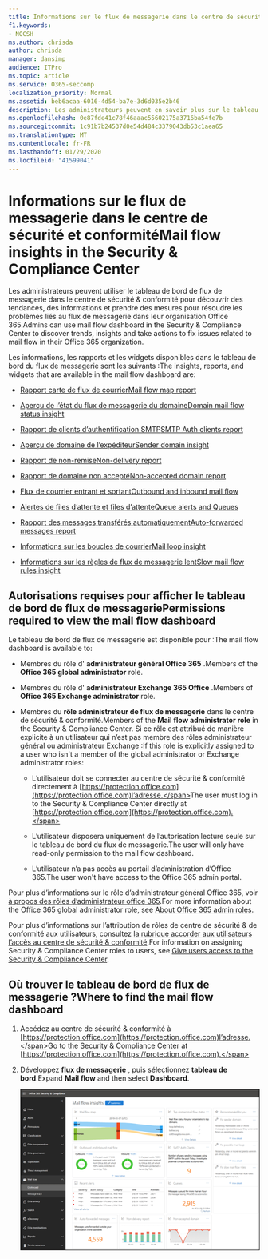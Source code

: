 ```yaml
---
title: Informations sur le flux de messagerie dans le centre de sécurité et conformité
f1.keywords:
- NOCSH
ms.author: chrisda
author: chrisda
manager: dansimp
audience: ITPro
ms.topic: article
ms.service: O365-seccomp
localization_priority: Normal
ms.assetid: beb6acaa-6016-4d54-ba7e-3d6d035e2b46
description: Les administrateurs peuvent en savoir plus sur le tableau de bord de flux de messagerie dans le centre de sécurité & conformité.
ms.openlocfilehash: 0e87fde41c78f46aaac55602175a3716ba54fe7b
ms.sourcegitcommit: 1c91b7b24537d0e54d484c3379043db53c1aea65
ms.translationtype: MT
ms.contentlocale: fr-FR
ms.lasthandoff: 01/29/2020
ms.locfileid: "41599041"
---
```

# <a name="mail-flow-insights-in-the-security--compliance-center"></a><span data-ttu-id="ea799-103">Informations sur le flux de messagerie dans le centre de sécurité et conformité</span><span class="sxs-lookup"><span data-stu-id="ea799-103">Mail flow insights in the Security & Compliance Center</span></span>

<span data-ttu-id="ea799-104">Les administrateurs peuvent utiliser le tableau de bord de flux de messagerie dans le centre de sécurité & conformité pour découvrir des tendances, des informations et prendre des mesures pour résoudre les problèmes liés au flux de messagerie dans leur organisation Office 365.</span><span class="sxs-lookup"><span data-stu-id="ea799-104">Admins can use mail flow dashboard in the Security & Compliance Center to discover trends, insights and take actions to fix issues related to mail flow in their Office 365 organization.</span></span>

<span data-ttu-id="ea799-105">Les informations, les rapports et les widgets disponibles dans le tableau de bord du flux de messagerie sont les suivants :</span><span class="sxs-lookup"><span data-stu-id="ea799-105">The insights, reports, and widgets that are available in the mail flow dashboard are:</span></span>

- [<span data-ttu-id="ea799-106">Rapport carte de flux de courrier</span><span class="sxs-lookup"><span data-stu-id="ea799-106">Mail flow map report</span></span>](mfi-mail-flow-map-report.md)

- [<span data-ttu-id="ea799-107">Aperçu de l’état du flux de messagerie du domaine</span><span class="sxs-lookup"><span data-stu-id="ea799-107">Domain mail flow status insight</span></span>](mfi-domain-mail-flow-status-insight.md)

- [<span data-ttu-id="ea799-108">Rapport de clients d’authentification SMTP</span><span class="sxs-lookup"><span data-stu-id="ea799-108">SMTP Auth clients report</span></span>](mfi-smtp-auth-clients-report.md)

- [<span data-ttu-id="ea799-109">Aperçu de domaine de l’expéditeur</span><span class="sxs-lookup"><span data-stu-id="ea799-109">Sender domain insight</span></span>](mfi-sender-domain-insight.md)

- [<span data-ttu-id="ea799-110">Rapport de non-remise</span><span class="sxs-lookup"><span data-stu-id="ea799-110">Non-delivery report</span></span>](mfi-non-delivery-report.md)

- [<span data-ttu-id="ea799-111">Rapport de domaine non accepté</span><span class="sxs-lookup"><span data-stu-id="ea799-111">Non-accepted domain report</span></span>](mfi-non-accepted-domain-report.md)

- [<span data-ttu-id="ea799-112">Flux de courrier entrant et sortant</span><span class="sxs-lookup"><span data-stu-id="ea799-112">Outbound and inbound mail flow</span></span>](mfi-outbound-and-inbound-mail-flow.md)

- [<span data-ttu-id="ea799-113">Alertes de files d’attente et files d’attente</span><span class="sxs-lookup"><span data-stu-id="ea799-113">Queue alerts and Queues</span></span>](mfi-queue-alerts-and-queues.md)

- [<span data-ttu-id="ea799-114">Rapport des messages transférés automatiquement</span><span class="sxs-lookup"><span data-stu-id="ea799-114">Auto-forwarded messages report</span></span>](mfi-auto-forwarded-messages-report.md)

- [<span data-ttu-id="ea799-115">Informations sur les boucles de courrier</span><span class="sxs-lookup"><span data-stu-id="ea799-115">Mail loop insight</span></span>](mfi-mail-loop-insight.md)

- [<span data-ttu-id="ea799-116">Informations sur les règles de flux de messagerie lent</span><span class="sxs-lookup"><span data-stu-id="ea799-116">Slow mail flow rules insight</span></span>](mfi-slow-mail-flow-rules-insight.md)

## <a name="permissions-required-to-view-the-mail-flow-dashboard"></a><span data-ttu-id="ea799-117">Autorisations requises pour afficher le tableau de bord de flux de messagerie</span><span class="sxs-lookup"><span data-stu-id="ea799-117">Permissions required to view the mail flow dashboard</span></span>

<span data-ttu-id="ea799-118">Le tableau de bord de flux de messagerie est disponible pour :</span><span class="sxs-lookup"><span data-stu-id="ea799-118">The mail flow dashboard is available to:</span></span>

- <span data-ttu-id="ea799-119">Membres du rôle d' **administrateur général Office 365** .</span><span class="sxs-lookup"><span data-stu-id="ea799-119">Members of the **Office 365 global administrator** role.</span></span>

- <span data-ttu-id="ea799-120">Membres du rôle d' **administrateur Exchange 365 Office** .</span><span class="sxs-lookup"><span data-stu-id="ea799-120">Members of **Office 365 Exchange administrator** role.</span></span>

- <span data-ttu-id="ea799-121">Membres du **rôle administrateur de flux de messagerie** dans le centre de sécurité & conformité.</span><span class="sxs-lookup"><span data-stu-id="ea799-121">Members of the **Mail flow administrator role** in the Security & Compliance Center.</span></span> <span data-ttu-id="ea799-122">Si ce rôle est attribué de manière explicite à un utilisateur qui n’est pas membre des rôles administrateur général ou administrateur Exchange :</span><span class="sxs-lookup"><span data-stu-id="ea799-122">If this role is explicitly assigned to a user who isn't a member of the global administrator or Exchange administrator roles:</span></span>

  - <span data-ttu-id="ea799-123">L’utilisateur doit se connecter au centre de sécurité & conformité directement à [https://protection.office.com](https://protection.office.com)l’adresse.</span><span class="sxs-lookup"><span data-stu-id="ea799-123">The user must log in to the Security & Compliance Center directly at [https://protection.office.com](https://protection.office.com).</span></span>

  - <span data-ttu-id="ea799-124">L’utilisateur disposera uniquement de l’autorisation lecture seule sur le tableau de bord du flux de messagerie.</span><span class="sxs-lookup"><span data-stu-id="ea799-124">The user will only have read-only permission to the mail flow dashboard.</span></span>

  - <span data-ttu-id="ea799-125">L’utilisateur n’a pas accès au portail d’administration d’Office 365.</span><span class="sxs-lookup"><span data-stu-id="ea799-125">The user won't have access to the Office 365 admin portal.</span></span>

<span data-ttu-id="ea799-126">Pour plus d’informations sur le rôle d’administrateur général Office 365, voir [à propos des rôles d’administrateur office 365](https://docs.microsoft.com/office365/admin/add-users/about-admin-roles).</span><span class="sxs-lookup"><span data-stu-id="ea799-126">For more information about the Office 365 global administrator role, see [About Office 365 admin roles](https://docs.microsoft.com/office365/admin/add-users/about-admin-roles).</span></span>

<span data-ttu-id="ea799-127">Pour plus d’informations sur l’attribution de rôles de centre de sécurité & de conformité aux utilisateurs, consultez [la rubrique accorder aux utilisateurs l’accès au centre de sécurité & conformité](https://docs.microsoft.com/office365/securitycompliance/grant-access-to-the-security-and-compliance-center).</span><span class="sxs-lookup"><span data-stu-id="ea799-127">For information on assigning Security & Compliance Center roles to users, see [Give users access to the Security & Compliance Center](https://docs.microsoft.com/office365/securitycompliance/grant-access-to-the-security-and-compliance-center).</span></span>

## <a name="where-to-find-the-mail-flow-dashboard"></a><span data-ttu-id="ea799-128">Où trouver le tableau de bord de flux de messagerie ?</span><span class="sxs-lookup"><span data-stu-id="ea799-128">Where to find the mail flow dashboard</span></span>

1. <span data-ttu-id="ea799-129">Accédez au centre de sécurité & conformité à [https://protection.office.com](https://protection.office.com)l’adresse.</span><span class="sxs-lookup"><span data-stu-id="ea799-129">Go to the Security & Compliance Center at [https://protection.office.com](https://protection.office.com).</span></span>

2. <span data-ttu-id="ea799-130">Développez **flux de messagerie** , puis sélectionnez **tableau de bord**.</span><span class="sxs-lookup"><span data-stu-id="ea799-130">Expand **Mail flow** and then select **Dashboard**.</span></span>

   ![Tableau de bord de flux de messagerie dans le centre de conformité & Office 365 Security](../media/mail-flow-dashboard-v2.png)
